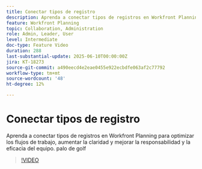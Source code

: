 ```yaml
---
title: Conectar tipos de registro
description: Aprenda a conectar tipos de registros en Workfront Planning para optimizar los flujos de trabajo, aumentar la claridad y mejorar la responsabilidad y la eficacia del equipo. palo de golf
feature: Workfront Planning
topic: Collaboration, Administration
role: Admin, Leader, User
level: Intermediate
doc-type: Feature Video
duration: 288
last-substantial-update: 2025-06-10T00:00:00Z
jira: KT-18273
source-git-commit: a490eecd4e2eae0455e922ecbdfe063af2c77792
workflow-type: tm+mt
source-wordcount: '48'
ht-degree: 12%

---
```



# Conectar tipos de registro

Aprenda a conectar tipos de registros en Workfront Planning para optimizar los flujos de trabajo, aumentar la claridad y mejorar la responsabilidad y la eficacia del equipo. palo de golf

>[!VIDEO](https://video.tv.adobe.com/v/3463801/?learn=on&enablevpops&captions=spa)
